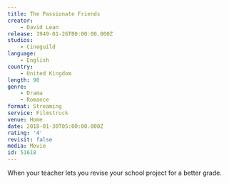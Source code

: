 ```yaml
---
title: The Passionate Friends
creator:
    - David Lean
release: 1949-01-26T00:00:00.000Z
studios:
    - Cineguild
language:
    - English
country:
    - United Kingdom
length: 90
genre:
    - Drama
    - Romance
format: Streaming
service: Filmstruck
venue: Home
date: 2018-01-30T05:00:00.000Z
rating: '4'
revisit: false
media: Movie
id: 51618
---
```


When your teacher lets you revise your school project for a better grade.
